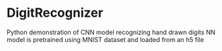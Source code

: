 # DigitRecognizer

Python demonstration of CNN model recognizing hand drawn digits
NN model is pretrained using MNIST dataset and loaded from an h5 file
